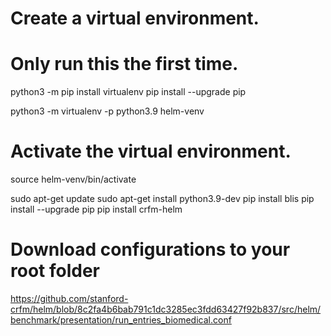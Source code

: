 # Create a virtual environment.
# Only run this the first time.
python3 -m pip install virtualenv
pip install --upgrade pip

python3 -m virtualenv -p python3.9 helm-venv

# Activate the virtual environment.
source helm-venv/bin/activate

sudo apt-get update
sudo apt-get install python3.9-dev
pip install blis
pip install --upgrade pip
pip install crfm-helm


# Download configurations to your root folder
https://github.com/stanford-crfm/helm/blob/8c2fa4b6bab791c1dc3285ec3fdd63427f92b837/src/helm/benchmark/presentation/run_entries_biomedical.conf
